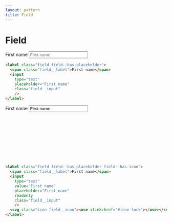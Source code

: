 ```yaml
---
layout: pattern
title: Field
---
```


<h1>Field</h1>

<div class="components-preview">

<label class="field field--has-placeholder">
  <span class="field__label">First name</span>
  <input
    type="text"
    class="field__input"
    placeholder="First name" />
</label>

</div>

<div class="components-code" markdown="1">

```html
<label class="field field--has-placeholder">
  <span class="field__label">First name</span>
  <input
    type="text"
    placeholder="First name"
    class="field__input"
    />
</label>
```

</div>

<div class="components-preview">

<label class="field field--has-placeholder field--has-icon">
  <span class="field__label">First name</span>
  <input
    type="text"
    value="First name"
    placeholder="First name"
    readonly
    class="field__input"
    />
  <svg class="icon"><use xlink:href="#icon-lock"></use></svg>
</label>

</div>

<div class="components-code" markdown="1">

```html
<label class="field field--has-placeholder field--has-icon">
  <span class="field__label">First name</span>
  <input
    type="text"
    value="First name"
    placeholder="First name"
    readonly
    class="field__input"
    />
  <svg class="icon field__icon"><use xlink:href="#icon-lock"></use></svg>
</label>
```

</div>
